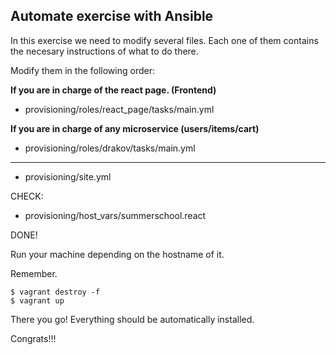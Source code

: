 Automate exercise with Ansible
---

In this exercise we need to modify several files.
Each one of them contains the necesary instructions of what to do there.

Modify them in the following order:

**If you are in charge of the react page. (Frontend)**
- provisioning/roles/react_page/tasks/main.yml

**If you are in charge of any microservice (users/items/cart)**
- provisioning/roles/drakov/tasks/main.yml

___


- provisioning/site.yml

CHECK:

- provisioning/host_vars/summerschool.react

DONE!

Run your machine depending on the hostname of it.

Remember.

```
$ vagrant destroy -f
$ vagrant up
```

There you go! Everything should be automatically installed.

Congrats!!!
